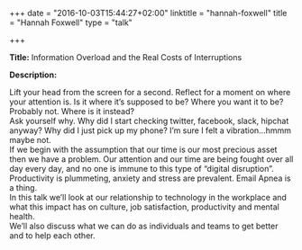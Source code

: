 +++
date = "2016-10-03T15:44:27+02:00"
linktitle = "hannah-foxwell"
title = "Hannah Foxwell"
type = "talk"

+++

<div class="span-15  ">
  <div class="span-15  last ">
  <p><strong>Title:</strong>
Information Overload and the Real Costs of Interruptions
</p>

<p><strong>Description:</strong></p>

<p> Lift your head from the screen for a second. Reflect for a moment on where your attention is. Is it where it’s supposed to be? Where you want it to be? Probably not. Where is it instead? 
<br>  
Ask yourself why. Why did I start checking twitter, facebook, slack, hipchat anyway? Why did I just pick up my phone? I’m sure I felt a vibration...hmmm maybe not. 
<br>
If we begin with the assumption that our time is our most precious asset then we have a problem. Our attention and our time are being fought over all day every day, and no one is immune to this type of “digital disruption”.  Productivity is plummeting, anxiety and stress are prevalent. Email Apnea is a thing. 
<br>
In this talk we’ll look at our relationship to technology in the workplace and what this impact has on culture, job satisfaction, productivity and mental health. 
<br>
We’ll also discuss what we can do as individuals and teams to get better and to help each other.  </p> <p>

  </div>
</div>

